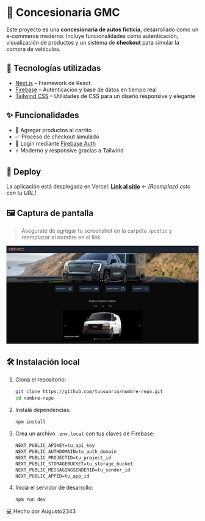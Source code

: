 # 🚗 Concesionaria GMC

Este proyecto es una **concesionaria de autos ficticia**, desarrollado como un e-commerce moderno.
Incluye funcionalidades como autenticación, visualización de productos y un sistema de **checkout** para simular la compra de vehículos.

## 🔧 Tecnologías utilizadas

* [Next.js](https://nextjs.org/) – Framework de React.
* [Firebase](https://firebase.google.com/) – Autenticación y base de datos en tiempo real
* [Tailwind CSS](https://tailwindcss.com/) – Utilidades de CSS para un diseño responsive y elegante

## ✨ Funcionalidades

* 🛒 Agregar productos al carrito
* ✅ Proceso de checkout simulado
* 🔐 Login mediante [Firebase Auth](https://firebase.google.com/products/auth)
* ⚡ Moderno y responsive gracias a Tailwind

## 🚀 Deploy

La aplicación está desplegada en Vercel:
 [**Link al sitio**](https://tu-link.vercel.app) ← *\[Reemplazá esto con tu URL]*

## 🖼️ Captura de pantalla

> Asegurate de agregar tu screenshot en la carpeta `/public` y reemplazar el nombre en el link.

![Screenshot de la app](./public/screenshot.png)

## 🛠️ Instalación local

1. Cloná el repositorio:

   ```bash
   git clone https://github.com/tuusuario/nombre-repo.git
   cd nombre-repo
   ```

2. Instalá dependencias:

   ```bash
   npm install
   ```

3. Crea un archivo `.env.local` con tus claves de Firebase:

   ```env
   NEXT_PUBLIC_APIKEY=tu_api_key
   NEXT_PUBLIC_AUTHDOMAIN=tu_auth_domain
   NEXT_PUBLIC_PROJECTID=tu_project_id
   NEXT_PUBLIC_STORAGEBUCKET=tu_storage_bucket
   NEXT_PUBLIC_MESSAGINGSENDERID=tu_sender_id
   NEXT_PUBLIC_APPID=tu_app_id
   ```

4. Iniciá el servidor de desarrollo:

   ```bash
   npm run dev
   ```

💻 Hecho por Augusto2343
